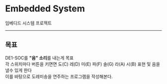 # Embedded System

임베디드 시스템 프로젝트 

---------------------------
## 목표 

DE1-SOC를 **"음" 소리**를 내는게 목표 <br>
각 스위치마다 버튼을 키면면 도(C) 레(D) 미(E) 파(F) 솔(G) 라(A) 시(B) 표현 및 음을 낼수 있게 한다 <br>
이를 바탕으로 도레미송을 연주하는 프로그램을 작성해본다. 

